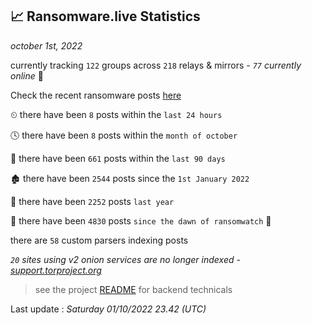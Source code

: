 
## 📈 Ransomware.live Statistics
_october 1st, 2022_

currently tracking `122` groups across `218` relays & mirrors - _`77` currently online_ 📡

Check the recent ransomware posts [here](https://www.ransomware.live/#/recentposts)


⏲ there have been `8` posts within the `last 24 hours`

🕓 there have been `8` posts within the `month of october`

📅 there have been `661` posts within the `last 90 days`

🏚 there have been `2544` posts since the `1st January 2022`

🚀 there have been `2252` posts `last year`

🦕 there have been `4830` posts `since the dawn of ransomwatch` 🐣

there are `58` custom parsers indexing posts

_`20` sites using v2 onion services are no longer indexed - [support.torproject.org](https://support.torproject.org/onionservices/v2-deprecation/)_

> see the project [README](https://github.com/jmousqueton/ransomwatch#readme) for backend technicals



Last update : _Saturday 01/10/2022 23.42 (UTC)_

